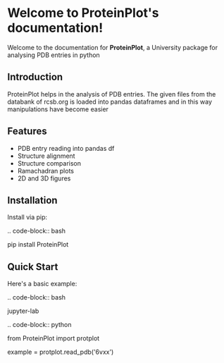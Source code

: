 Welcome to ProteinPlot's documentation!
============================================

Welcome to the documentation for **ProteinPlot**, a University package for analysing PDB entries in python

Introduction
------------

ProteinPlot helps in the analysis of PDB entries. The given files from the databank of rcsb.org is loaded into pandas dataframes and in this way manipulations have become easier

Features
--------

- PDB entry reading into pandas df
- Structure alignment
- Structure comparison
- Ramachadran plots
- 2D and 3D figures

Installation
------------

Install via pip:

.. code-block:: bash

   pip install ProteinPlot
   
Quick Start
-----------

Here's a basic example:

.. code-block:: bash

  jupyter-lab
  
.. code-block:: python

   from ProteinPlot import protplot

   example = protplot.read_pdb('6vxx')